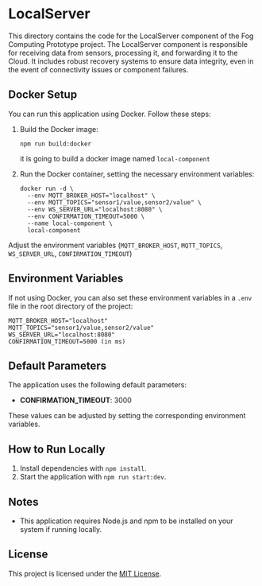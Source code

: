 # LocalServer

This directory contains the code for the LocalServer component of the Fog Computing Prototype project. The LocalServer component is responsible for receiving data from sensors, processing it, and forwarding it to the Cloud. It includes robust recovery systems to ensure data integrity, even in the event of connectivity issues or component failures.

## Docker Setup

You can run this application using Docker. Follow these steps:

1. Build the Docker image:

   ```
   npm run build:docker
   ```

   it is going to build a docker image named `local-component`

2. Run the Docker container, setting the necessary environment variables:
   ```plaintext
   docker run -d \
     --env MQTT_BROKER_HOST="localhost" \
     --env MQTT_TOPICS="sensor1/value,sensor2/value" \
     --env WS_SERVER_URL="localhost:8080" \
     --env CONFIRMATION_TIMEOUT=5000 \
     --name local-component \
     local-component
   ```

Adjust the environment variables (`MQTT_BROKER_HOST`, `MQTT_TOPICS`, `WS_SERVER_URL`, `CONFIRMATION_TIMEOUT`)

## Environment Variables

If not using Docker, you can also set these environment variables in a `.env` file in the root directory of the project:

```plaintext
MQTT_BROKER_HOST="localhost"
MQTT_TOPICS="sensor1/value,sensor2/value"
WS_SERVER_URL="localhost:8080"
CONFIRMATION_TIMEOUT=5000 (in ms)
```

## Default Parameters

The application uses the following default parameters:

- **CONFIRMATION_TIMEOUT**: 3000

These values can be adjusted by setting the corresponding environment variables.

## How to Run Locally

1. Install dependencies with `npm install`.
2. Start the application with `npm run start:dev`.

## Notes

- This application requires Node.js and npm to be installed on your system if running locally.

## License

This project is licensed under the [MIT License](./LICENSE).
